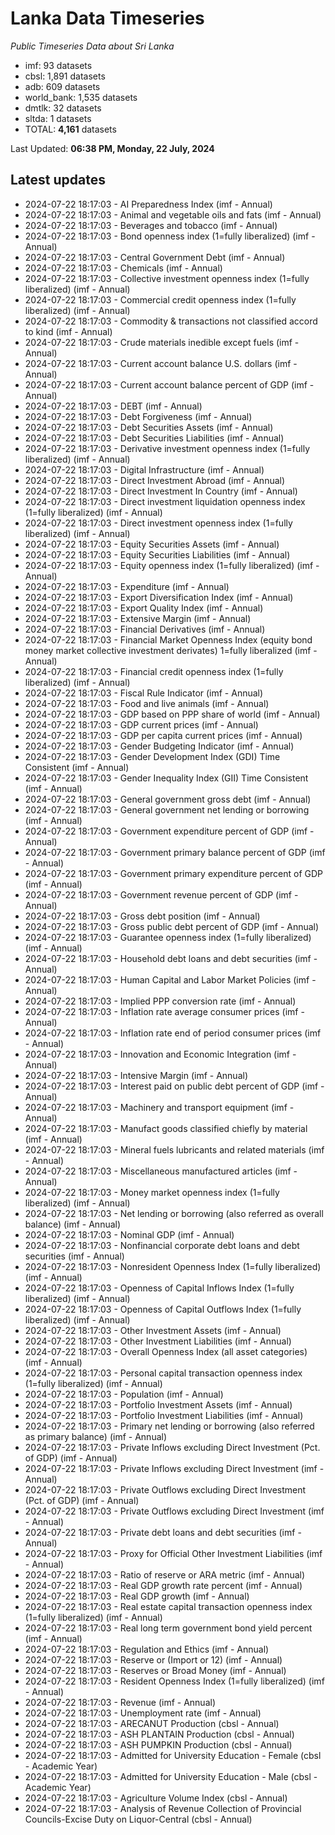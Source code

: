 # Lanka Data Timeseries
*Public Timeseries Data about Sri Lanka*

* imf: 93 datasets
* cbsl: 1,891 datasets
* adb: 609 datasets
* world_bank: 1,535 datasets
* dmtlk: 32 datasets
* sltda: 1 datasets
* TOTAL: **4,161** datasets

Last Updated: **06:38 PM, Monday, 22 July, 2024**

## Latest updates

* 2024-07-22 18:17:03 - AI Preparedness Index (imf - Annual)
* 2024-07-22 18:17:03 - Animal and vegetable oils and fats (imf - Annual)
* 2024-07-22 18:17:03 - Beverages and tobacco (imf - Annual)
* 2024-07-22 18:17:03 - Bond openness index (1=fully liberalized) (imf - Annual)
* 2024-07-22 18:17:03 - Central Government Debt (imf - Annual)
* 2024-07-22 18:17:03 - Chemicals (imf - Annual)
* 2024-07-22 18:17:03 - Collective investment openness index (1=fully liberalized) (imf - Annual)
* 2024-07-22 18:17:03 - Commercial credit openness index (1=fully liberalized) (imf - Annual)
* 2024-07-22 18:17:03 - Commodity & transactions not classified accord to kind (imf - Annual)
* 2024-07-22 18:17:03 - Crude materials inedible except fuels (imf - Annual)
* 2024-07-22 18:17:03 - Current account balance U.S. dollars (imf - Annual)
* 2024-07-22 18:17:03 - Current account balance percent of GDP (imf - Annual)
* 2024-07-22 18:17:03 - DEBT (imf - Annual)
* 2024-07-22 18:17:03 - Debt Forgiveness (imf - Annual)
* 2024-07-22 18:17:03 - Debt Securities Assets (imf - Annual)
* 2024-07-22 18:17:03 - Debt Securities Liabilities (imf - Annual)
* 2024-07-22 18:17:03 - Derivative investment openness index (1=fully liberalized) (imf - Annual)
* 2024-07-22 18:17:03 - Digital Infrastructure (imf - Annual)
* 2024-07-22 18:17:03 - Direct Investment Abroad (imf - Annual)
* 2024-07-22 18:17:03 - Direct Investment In Country (imf - Annual)
* 2024-07-22 18:17:03 - Direct investment liquidation openness index (1=fully liberalized) (imf - Annual)
* 2024-07-22 18:17:03 - Direct investment openness index (1=fully liberalized) (imf - Annual)
* 2024-07-22 18:17:03 - Equity Securities Assets (imf - Annual)
* 2024-07-22 18:17:03 - Equity Securities Liabilities (imf - Annual)
* 2024-07-22 18:17:03 - Equity openness index (1=fully liberalized) (imf - Annual)
* 2024-07-22 18:17:03 - Expenditure (imf - Annual)
* 2024-07-22 18:17:03 - Export Diversification Index (imf - Annual)
* 2024-07-22 18:17:03 - Export Quality Index (imf - Annual)
* 2024-07-22 18:17:03 - Extensive Margin (imf - Annual)
* 2024-07-22 18:17:03 - Financial Derivatives (imf - Annual)
* 2024-07-22 18:17:03 - Financial Market Openness Index (equity bond money market collective investment derivates) 1=fully liberalized (imf - Annual)
* 2024-07-22 18:17:03 - Financial credit openness index (1=fully liberalized) (imf - Annual)
* 2024-07-22 18:17:03 - Fiscal Rule Indicator (imf - Annual)
* 2024-07-22 18:17:03 - Food and live animals (imf - Annual)
* 2024-07-22 18:17:03 - GDP based on PPP share of world (imf - Annual)
* 2024-07-22 18:17:03 - GDP current prices (imf - Annual)
* 2024-07-22 18:17:03 - GDP per capita current prices (imf - Annual)
* 2024-07-22 18:17:03 - Gender Budgeting Indicator (imf - Annual)
* 2024-07-22 18:17:03 - Gender Development Index (GDI) Time Consistent (imf - Annual)
* 2024-07-22 18:17:03 - Gender Inequality Index (GII) Time Consistent (imf - Annual)
* 2024-07-22 18:17:03 - General government gross debt (imf - Annual)
* 2024-07-22 18:17:03 - General government net lending or borrowing (imf - Annual)
* 2024-07-22 18:17:03 - Government expenditure percent of GDP (imf - Annual)
* 2024-07-22 18:17:03 - Government primary balance percent of GDP (imf - Annual)
* 2024-07-22 18:17:03 - Government primary expenditure percent of GDP (imf - Annual)
* 2024-07-22 18:17:03 - Government revenue percent of GDP (imf - Annual)
* 2024-07-22 18:17:03 - Gross debt position (imf - Annual)
* 2024-07-22 18:17:03 - Gross public debt percent of GDP (imf - Annual)
* 2024-07-22 18:17:03 - Guarantee openness index (1=fully liberalized) (imf - Annual)
* 2024-07-22 18:17:03 - Household debt loans and debt securities (imf - Annual)
* 2024-07-22 18:17:03 - Human Capital and Labor Market Policies (imf - Annual)
* 2024-07-22 18:17:03 - Implied PPP conversion rate (imf - Annual)
* 2024-07-22 18:17:03 - Inflation rate average consumer prices (imf - Annual)
* 2024-07-22 18:17:03 - Inflation rate end of period consumer prices (imf - Annual)
* 2024-07-22 18:17:03 - Innovation and Economic Integration (imf - Annual)
* 2024-07-22 18:17:03 - Intensive Margin (imf - Annual)
* 2024-07-22 18:17:03 - Interest paid on public debt percent of GDP (imf - Annual)
* 2024-07-22 18:17:03 - Machinery and transport equipment (imf - Annual)
* 2024-07-22 18:17:03 - Manufact goods classified chiefly by material (imf - Annual)
* 2024-07-22 18:17:03 - Mineral fuels lubricants and related materials (imf - Annual)
* 2024-07-22 18:17:03 - Miscellaneous manufactured articles (imf - Annual)
* 2024-07-22 18:17:03 - Money market openness index (1=fully liberalized) (imf - Annual)
* 2024-07-22 18:17:03 - Net lending or borrowing (also referred as overall balance) (imf - Annual)
* 2024-07-22 18:17:03 - Nominal GDP (imf - Annual)
* 2024-07-22 18:17:03 - Nonfinancial corporate debt loans and debt securities (imf - Annual)
* 2024-07-22 18:17:03 - Nonresident Openness Index (1=fully liberalized) (imf - Annual)
* 2024-07-22 18:17:03 - Openness of Capital Inflows Index (1=fully liberalized) (imf - Annual)
* 2024-07-22 18:17:03 - Openness of Capital Outflows Index (1=fully liberalized) (imf - Annual)
* 2024-07-22 18:17:03 - Other Investment Assets (imf - Annual)
* 2024-07-22 18:17:03 - Other Investment Liabilities (imf - Annual)
* 2024-07-22 18:17:03 - Overall Openness Index (all asset categories) (imf - Annual)
* 2024-07-22 18:17:03 - Personal capital transaction openness index (1=fully liberalized) (imf - Annual)
* 2024-07-22 18:17:03 - Population (imf - Annual)
* 2024-07-22 18:17:03 - Portfolio Investment Assets (imf - Annual)
* 2024-07-22 18:17:03 - Portfolio Investment Liabilities (imf - Annual)
* 2024-07-22 18:17:03 - Primary net lending or borrowing (also referred as primary balance) (imf - Annual)
* 2024-07-22 18:17:03 - Private Inflows excluding Direct Investment (Pct. of GDP) (imf - Annual)
* 2024-07-22 18:17:03 - Private Inflows excluding Direct Investment (imf - Annual)
* 2024-07-22 18:17:03 - Private Outflows excluding Direct Investment (Pct. of GDP) (imf - Annual)
* 2024-07-22 18:17:03 - Private Outflows excluding Direct Investment (imf - Annual)
* 2024-07-22 18:17:03 - Private debt loans and debt securities (imf - Annual)
* 2024-07-22 18:17:03 - Proxy for Official Other Investment Liabilities (imf - Annual)
* 2024-07-22 18:17:03 - Ratio of reserve or ARA metric (imf - Annual)
* 2024-07-22 18:17:03 - Real GDP growth rate percent (imf - Annual)
* 2024-07-22 18:17:03 - Real GDP growth (imf - Annual)
* 2024-07-22 18:17:03 - Real estate capital transaction openness index (1=fully liberalized) (imf - Annual)
* 2024-07-22 18:17:03 - Real long term government bond yield percent (imf - Annual)
* 2024-07-22 18:17:03 - Regulation and Ethics (imf - Annual)
* 2024-07-22 18:17:03 - Reserve or (Import or 12) (imf - Annual)
* 2024-07-22 18:17:03 - Reserves or Broad Money (imf - Annual)
* 2024-07-22 18:17:03 - Resident Openness Index (1=fully liberalized) (imf - Annual)
* 2024-07-22 18:17:03 - Revenue (imf - Annual)
* 2024-07-22 18:17:03 - Unemployment rate (imf - Annual)
* 2024-07-22 18:17:03 - ARECANUT Production (cbsl - Annual)
* 2024-07-22 18:17:03 - ASH PLANTAIN Production (cbsl - Annual)
* 2024-07-22 18:17:03 - ASH PUMPKIN Production (cbsl - Annual)
* 2024-07-22 18:17:03 - Admitted for University Education - Female (cbsl - Academic Year)
* 2024-07-22 18:17:03 - Admitted for University Education - Male (cbsl - Academic Year)
* 2024-07-22 18:17:03 - Agriculture Volume Index (cbsl - Annual)
* 2024-07-22 18:17:03 - Analysis of Revenue Collection of Provincial Councils-Excise Duty on Liquor-Central (cbsl - Annual)